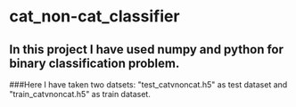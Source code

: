 # cat_non-cat_classifier

## In this project I have used numpy and python for binary classification problem. 
###Here I have taken two datsets:
"test_catvnoncat.h5" as test dataset and "train_catvnoncat.h5" as train dataset.
